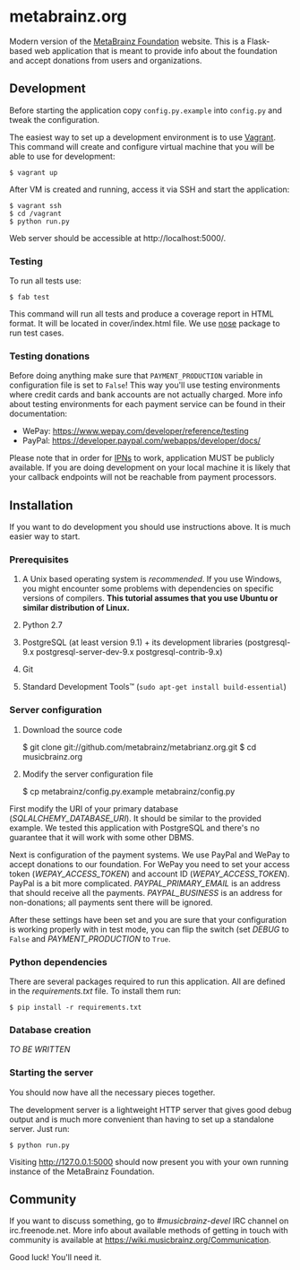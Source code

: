 # metabrainz.org

Modern version of the [MetaBrainz Foundation](http://metabrainz.org/) website.
This is a Flask-based web application that is meant to provide info about the
foundation and accept donations from users and organizations.

## Development

Before starting the application copy `config.py.example` into `config.py` and
tweak the configuration.

The easiest way to set up a development environment is to use [Vagrant](https://www.vagrantup.com/).
This command will create and configure virtual machine that you will be able to
use for development:

    $ vagrant up

After VM is created and running, access it via SSH and start the application: 

    $ vagrant ssh
    $ cd /vagrant
    $ python run.py

Web server should be accessible at http://localhost:5000/.

### Testing

To run all tests use:

    $ fab test

This command will run all tests and produce a coverage report in HTML format.
It will be located in cover/index.html file. We use [nose](http://readthedocs.org/docs/nose/)
package to run test cases.

### Testing donations

Before doing anything make sure that `PAYMENT_PRODUCTION` variable in
configuration file is set to `False`! This way you'll use testing environments
where credit cards and bank accounts are not actually charged. More info about
testing environments for each payment service can be found in their documentation:

* WePay: https://www.wepay.com/developer/reference/testing
* PayPal: https://developer.paypal.com/webapps/developer/docs/

Please note that in order for [IPNs](https://en.wikipedia.org/wiki/Instant_payment_notification)
to work, application MUST be publicly available. If you are doing development
on your local machine it is likely that your callback endpoints will not be
reachable from payment processors.

## Installation

If you want to do development you should use instructions above. It is much
easier way to start.

### Prerequisites

1. A Unix based operating system is *recommended*. If you use Windows, you
might encounter some problems with dependencies on specific versions of
compilers. **This tutorial assumes that you use Ubuntu or similar distribution
of Linux.**

2. Python 2.7

3. PostgreSQL (at least version 9.1) + its development libraries
(postgresql-9.x postgresql-server-dev-9.x postgresql-contrib-9.x)

4. Git

5. Standard Development Tools™ (``sudo apt-get install build-essential``)

### Server configuration

1. Download the source code

    $ git clone git://github.com/metabrainz/metabrianz.org.git
    $ cd musicbrainz.org

2. Modify the server configuration file

    $ cp metabrainz/config.py.example metabrainz/config.py

First modify the URI of your primary database (*SQLALCHEMY_DATABASE_URI*).
It should be similar to the provided example. We tested this application with
PostgreSQL and there's no guarantee that it will work with some other DBMS.

Next is configuration of the payment systems. We use PayPal and WePay to accept
donations to our foundation. For WePay you need to set your access token
(*WEPAY_ACCESS_TOKEN*) and account ID (*WEPAY_ACCESS_TOKEN*). PayPal is a
bit more complicated. *PAYPAL_PRIMARY_EMAIL* is an address that should receive
all the payments. *PAYPAL_BUSINESS* is an address for non-donations; all
payments sent there will be ignored.

After these settings have been set and you are sure that your configuration
is working properly with in test mode, you can flip the switch (set *DEBUG* to
``False`` and *PAYMENT_PRODUCTION* to ``True``.

### Python dependencies

There are several packages required to run this application. All are defined in
the *requirements.txt* file. To install them run:

    $ pip install -r requirements.txt

### Database creation

*TO BE WRITTEN*

### Starting the server

You should now have all the necessary pieces together.

The development server is a lightweight HTTP server that gives good debug
output and is much more convenient than having to set up a standalone server.
Just run:

    $ python run.py

Visiting http://127.0.0.1:5000 should now present you with your own running
instance of the MetaBrainz Foundation.

## Community

If you want to discuss something, go to *#musicbrainz-devel* IRC channel on
irc.freenode.net. More info about available methods of getting in touch with
community is available at https://wiki.musicbrainz.org/Communication.

Good luck! You'll need it.
